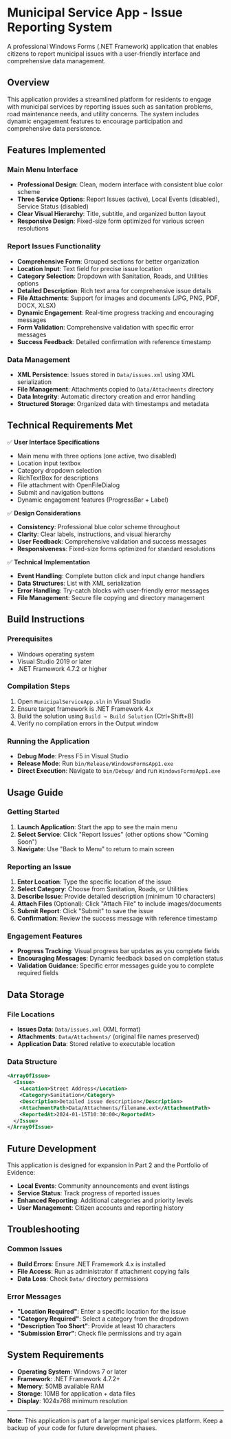 # Municipal Service App - Issue Reporting System

A professional Windows Forms (.NET Framework) application that enables citizens to report municipal issues with a user-friendly interface and comprehensive data management.

## Overview

This application provides a streamlined platform for residents to engage with municipal services by reporting issues such as sanitation problems, road maintenance needs, and utility concerns. The system includes dynamic engagement features to encourage participation and comprehensive data persistence.

## Features Implemented

### Main Menu Interface
- **Professional Design**: Clean, modern interface with consistent blue color scheme
- **Three Service Options**: Report Issues (active), Local Events (disabled), Service Status (disabled)
- **Clear Visual Hierarchy**: Title, subtitle, and organized button layout
- **Responsive Design**: Fixed-size form optimized for various screen resolutions

### Report Issues Functionality
- **Comprehensive Form**: Grouped sections for better organization
- **Location Input**: Text field for precise issue location
- **Category Selection**: Dropdown with Sanitation, Roads, and Utilities options
- **Detailed Description**: Rich text area for comprehensive issue details
- **File Attachments**: Support for images and documents (JPG, PNG, PDF, DOCX, XLSX)
- **Dynamic Engagement**: Real-time progress tracking and encouraging messages
- **Form Validation**: Comprehensive validation with specific error messages
- **Success Feedback**: Detailed confirmation with reference timestamp

### Data Management
- **XML Persistence**: Issues stored in `Data/issues.xml` using XML serialization
- **File Management**: Attachments copied to `Data/Attachments` directory
- **Data Integrity**: Automatic directory creation and error handling
- **Structured Storage**: Organized data with timestamps and metadata

## Technical Requirements Met

✅ **User Interface Specifications**
- Main menu with three options (one active, two disabled)
- Location input textbox
- Category dropdown selection
- RichTextBox for descriptions
- File attachment with OpenFileDialog
- Submit and navigation buttons
- Dynamic engagement features (ProgressBar + Label)

✅ **Design Considerations**
- **Consistency**: Professional blue color scheme throughout
- **Clarity**: Clear labels, instructions, and visual hierarchy
- **User Feedback**: Comprehensive validation and success messages
- **Responsiveness**: Fixed-size forms optimized for standard resolutions

✅ **Technical Implementation**
- **Event Handling**: Complete button click and input change handlers
- **Data Structures**: List<Issue> with XML serialization
- **Error Handling**: Try-catch blocks with user-friendly error messages
- **File Management**: Secure file copying and directory management

## Build Instructions

### Prerequisites
- Windows operating system
- Visual Studio 2019 or later
- .NET Framework 4.7.2 or higher

### Compilation Steps
1. Open `MunicipalServiceApp.sln` in Visual Studio
2. Ensure target framework is .NET Framework 4.x
3. Build the solution using `Build → Build Solution` (Ctrl+Shift+B)
4. Verify no compilation errors in the Output window

### Running the Application
- **Debug Mode**: Press F5 in Visual Studio
- **Release Mode**: Run `bin/Release/WindowsFormsApp1.exe`
- **Direct Execution**: Navigate to `bin/Debug/` and run `WindowsFormsApp1.exe`

## Usage Guide

### Getting Started
1. **Launch Application**: Start the app to see the main menu
2. **Select Service**: Click "Report Issues" (other options show "Coming Soon")
3. **Navigate**: Use "Back to Menu" to return to main screen

### Reporting an Issue
1. **Enter Location**: Type the specific location of the issue
2. **Select Category**: Choose from Sanitation, Roads, or Utilities
3. **Describe Issue**: Provide detailed description (minimum 10 characters)
4. **Attach Files** (Optional): Click "Attach File" to include images/documents
5. **Submit Report**: Click "Submit" to save the issue
6. **Confirmation**: Review the success message with reference timestamp

### Engagement Features
- **Progress Tracking**: Visual progress bar updates as you complete fields
- **Encouraging Messages**: Dynamic feedback based on completion status
- **Validation Guidance**: Specific error messages guide you to complete required fields

## Data Storage

### File Locations
- **Issues Data**: `Data/issues.xml` (XML format)
- **Attachments**: `Data/Attachments/` (original file names preserved)
- **Application Data**: Stored relative to executable location

### Data Structure
```xml
<ArrayOfIssue>
  <Issue>
    <Location>Street Address</Location>
    <Category>Sanitation</Category>
    <Description>Detailed issue description</Description>
    <AttachmentPath>Data/Attachments/filename.ext</AttachmentPath>
    <ReportedAt>2024-01-15T10:30:00</ReportedAt>
  </Issue>
</ArrayOfIssue>
```

## Future Development

This application is designed for expansion in Part 2 and the Portfolio of Evidence:
- **Local Events**: Community announcements and event listings
- **Service Status**: Track progress of reported issues
- **Enhanced Reporting**: Additional categories and priority levels
- **User Management**: Citizen accounts and reporting history

## Troubleshooting

### Common Issues
- **Build Errors**: Ensure .NET Framework 4.x is installed
- **File Access**: Run as administrator if attachment copying fails
- **Data Loss**: Check `Data/` directory permissions

### Error Messages
- **"Location Required"**: Enter a specific location for the issue
- **"Category Required"**: Select a category from the dropdown
- **"Description Too Short"**: Provide at least 10 characters
- **"Submission Error"**: Check file permissions and try again

## System Requirements

- **Operating System**: Windows 7 or later
- **Framework**: .NET Framework 4.7.2+
- **Memory**: 50MB available RAM
- **Storage**: 10MB for application + data files
- **Display**: 1024x768 minimum resolution

---

**Note**: This application is part of a larger municipal services platform. Keep a backup of your code for future development phases.

